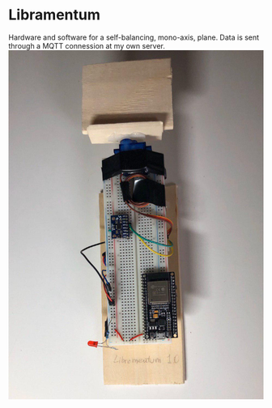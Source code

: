 # Libramentum
Hardware and software for a self-balancing, mono-axis, plane. Data is sent through a MQTT connession at my own server.
![Screenshot](pic.jpg)
